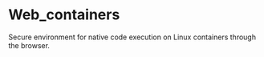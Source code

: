 # Web_containers
Secure environment for native code execution on Linux containers through the browser.
